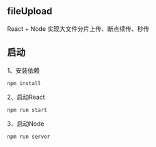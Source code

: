 ## fileUpload

React + Node 实现大文件分片上传、断点续传、秒传



## 启动

1、安装依赖

```
npm install
```



2、启动React

```
npm run start
```



3、启动Node

```
npm run server
```

